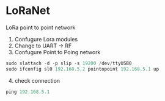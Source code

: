 # LoRaNet
LoRa point to point network


1) Confugure Lora modules 
2) Change to UART -> RF
3) Confugure Point to Poing network 


```php
sudo slattach -d -p slip -s 19200 /dev/ttyUSB0
sudo ifconfig sl0 192.168.5.2 pointopoint 192.168.5.1 up
```

4) check connection

```php
ping 192.168.5.1 
```
